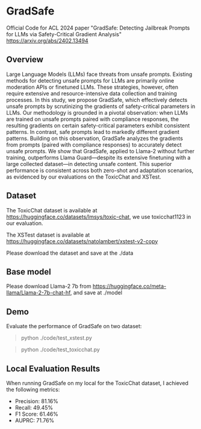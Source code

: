 # GradSafe
Official Code for ACL 2024 paper "GradSafe: Detecting Jailbreak Prompts for LLMs via Safety-Critical Gradient Analysis"
https://arxiv.org/abs/2402.13494

## Overview
Large Language Models (LLMs) face threats from unsafe prompts.
Existing methods for detecting unsafe prompts for LLMs are primarily online moderation APIs or finetuned LLMs. These strategies, however, often require extensive and resource-intensive data collection and training processes.
In this study, we propose GradSafe, which effectively detects unsafe prompts by scrutinizing the gradients of safety-critical parameters in LLMs. 
Our methodology is grounded in a pivotal observation: when LLMs are trained on unsafe prompts paired with compliance responses, the resulting gradients on certain safety-critical parameters exhibit consistent patterns. In contrast, safe prompts lead to markedly different gradient patterns.
Building on this observation, GradSafe analyzes the gradients from prompts (paired with compliance responses) to accurately detect unsafe prompts. 
We show that GradSafe, applied to Llama-2 without further training, outperforms Llama Guard—despite its extensive finetuning with a large collected dataset—in detecting unsafe content. 
This superior performance is consistent across both zero-shot and adaptation scenarios, as evidenced by our evaluations on the ToxicChat and XSTest.


## Dataset

The ToxicChat dataset is available at https://huggingface.co/datasets/lmsys/toxic-chat, we use toxicchat1123 in our evaluation.

The XSTest dataset is available at https://huggingface.co/datasets/natolambert/xstest-v2-copy

Please download the dataset and save at the ./data

## Base model

Please download Llama-2 7b from https://huggingface.co/meta-llama/Llama-2-7b-chat-hf, and save at ./model

## Demo

Evaluate the performance of GradSafe on two dataset:

> python ./code/test_xstest.py

> python ./code/test_toxicchat.py

## Local Evaluation Results

When running GradSafe on my local for the ToxicChat dataset, I achieved the following metrics:
- Precision: 81.16%
- Recall: 49.45%
- F1 Score: 61.46%
- AUPRC: 71.76%


